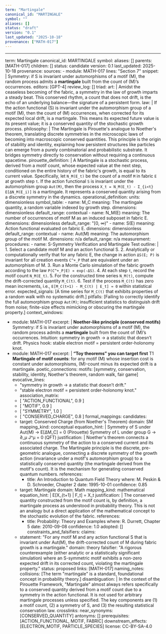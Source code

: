 ```yaml
---
term: "Martingale"
canonical_id: "MARTINGALE"
symbol: ""
aliases: []
status: "draft"
version: "0.1"
last_updated: "2025-10-18"
provenance: ["MATH-017"]
---
```


---
term: Martingale
canonical_id: MARTINGALE
symbol:
aliases: []
parents: [MATH-017]
children: []
status: candidate
version: 0.1
last_updated: 2025-10-18
provenance:
  sources:
    - module: MATH-017
      lines: "Section 7"
      snippet: |
        Symmetry: if S is invariant under automorphisms of a motif (M), the random process admits a **martingale** built from the count of (M)’s occurrences.
  editors: [GPT-4]
  review_log: []
triad:
  art: |
    Amidst the ceaseless becoming of the fabric, a symmetry in the law of growth imparts a steady beat. This conserved rhythm, a count that does not drift, is the echo of an underlying balance—the signature of a persistent form.
  law: |
    If the action functional (S) is invariant under the automorphism group of a motif (M), then the count of (M) occurrences, when corrected for its expected local drift, is a martingale. This means its expected future value is its present value; it is a conserved quantity of the stochastic growth process.
  philosophy: |
    The Martingale is Pirouette's analogue to Noether's theorem, translating discrete symmetries in the microscopic laws of becoming into macroscopic conserved quantities. This principle is the origin of stability and identity, explaining how persistent structures like particles can emerge from a purely combinatorial and probabilistic substrate. It bridges symmetry directly to conservation without requiring a continuous spacetime.
pirouette_definition: |
  A Martingale is a stochastic process, derived from a motif count, whose expected value at the next step, conditioned on the entire history of the fabric's growth, is equal to its current value. Specifically, let `N_M(E_t)` be the count of a motif `M` in fabric `E` at growth step `t`. If the action functional `S` is invariant under the automorphism group `Aut(M)`, then the process `X_t = N_M(E_t) - Σ_{i<t} E[ΔN_M(E_i)]` is a martingale. It represents a conserved quantity arising from a discrete symmetry in the dynamics.
operational_definition:
  units: dimensionless
  symbol_table:
    - name: M_C
      meaning: The martingale quantity, a random variable indexed by growth step.
      dimensions: dimensionless
      default_range: contextual
    - name: N_M(E)
      meaning: The number of occurrences of motif M as an induced subposet in fabric E.
      dimensions: dimensionless
      default_range: "[0, ∞)"
    - name: S(E)
      meaning: Action functional evaluated on fabric E.
      dimensions: dimensionless
      default_range: contextual
    - name: Aut(M)
      meaning: The automorphism group of the motif M.
      dimensions: n/a
      default_range: n/a
  measurement:
    procedures:
      - name: S-Symmetry Verification and Martingale Test
        outline: |
          1.  Select a candidate motif M and an action functional S.
          2.  Analytically or computationally verify that for any fabric E, the change in action `ΔS(E; P)` is invariant for all creation events `C^+_P` that are equivalent under an automorphism of M.
          3.  Run a Monte Carlo simulation of the fabric growth according to the law `P(C^+_P|E) ∝ exp(-ΔS)`.
          4.  At each step `t`, record the motif count `N_M(E_t)`.
          5.  For the constructed time series `N_M(t)`, compute the drift-corrected quantity `M_C(t)`.
          6.  Test if the process `M_C(t)` has zero mean increments, i.e., `E[M_C(t+1) - M_C(t) | E_t] ≈ 0` within statistical error.
        expected_signals: [A time series for `M_C(t)` that exhibits properties of a random walk with no systematic drift.]
        pitfalls: [Failing to correctly identify the full automorphism group `Aut(M)`; insufficient statistics to distinguish drift from noise; finite-size effects mimicking or obscuring the martingale property.]
context_windows:
  - module: MATH-017
    excerpt: |
      **Noether-like principle (conserved motifs)**
      Symmetry: if S is invariant under automorphisms of a motif (M), the random process admits a **martingale** built from the count of (M)’s occurrences.
      Intuition: symmetry in growth → a statistic that doesn’t drift.
      Physics hook: stable electron motif = persistent order-holonomy knot.
  - module: MATH-017
    excerpt: |
      **“Toy theorems” you can target first**
      T1 **Martingale of motif counts**: for any motif (M) whose insertion cost is constant under automorphisms, (M)-count minus its expected drift is a martingale.
poetic_connections:
  motifs: [symmetry, conservation, stability, identity, Noether's theorem, random walk, fair game]
  evocative_lines:
    - "symmetry in growth → a statistic that doesn’t drift."
    - "stable electron motif = persistent order-holonomy knot."
  association_matrix:
    - [ "ACTION_FUNCTIONAL", 0.9 ]
    - [ "MOTIF", 0.9 ]
    - [ "SYMMETRY", 1.0 ]
    - [ "CONSERVED_CHARGE", 0.8 ]
formal_mappings:
  candidates:
    - target: Conserved Charge (from Noether's Theorem)
      domain: SM
      mapping_kind: conceptual
      equation_hint: |
        Symmetry of S under Aut(M) → E[ΔM_C] = 0  (Pirouette)
        Symmetry of L under group G → ∂_μ J^μ = 0 (QFT)
      justification: |
        Noether's theorem connects a continuous symmetry of the action to a conserved current and its associated charge. The Martingale principle is the discrete, pre-geometric analogue, connecting a discrete symmetry of the growth action (invariance under a motif's automorphism group) to a statistically conserved quantity (the martingale derived from the motif's count). It is the mechanism for generating conserved quantum numbers.
      references:
        - title: An Introduction to Quantum Field Theory
          where: M. Peskin & D. Schroeder, Chapter 2
          date: 1995-10-01
      confidence: 0.85
    - target: Martingale
      domain: Math
      mapping_kind: mathematical
      equation_hint: |
        E[X_{t+1} | F_t] = X_t
      justification: |
        The conserved quantity constructed from the motif count is, by definition, a martingale process as understood in probability theory. This is not an analogy but a direct application of the mathematical concept to the stochastic evolution of the fabric.
      references:
        - title: Probability: Theory and Examples
          where: R. Durrett, Chapter 5
          date: 2010-09-08
      confidence: 1.0
  adopted:
    []
constraints_and_falsifiers:
  claims:
    - statement: "For any motif M and any action functional S that is invariant under Aut(M), the drift-corrected count of M during fabric growth is a martingale."
      domain: theory
      falsifier: "A rigorous counterexample (either analytic or a statistically significant simulation) where an S-symmetric motif exhibits a non-zero expected drift in its corrected count, violating the martingale property."
      status: proposed
      links: [MATH-017]
naming_notes:
  collisions: [The term "martingale" is a standard, foundational concept in probability theory.]
  disambiguation: |
    In the context of the Pirouette Framework, "Martingale" almost always refers specifically to a conserved quantity derived from a motif count due to a symmetry in the action functional. It is not used for arbitrary martingale processes unless specified. The key components are (1) a motif count, (2) a symmetry of S, and (3) the resulting statistical conservation law.
crosslinks:
  near_synonyms: [CONSERVED_QUANTITY]
  antonyms: []
  prerequisites: [ACTION_FUNCTIONAL, MOTIF, FABRIC]
  downstream_effects: [ELECTRON_MOTIF, PARTICLE_SPECIES]
license: CC-BY-SA-4.0